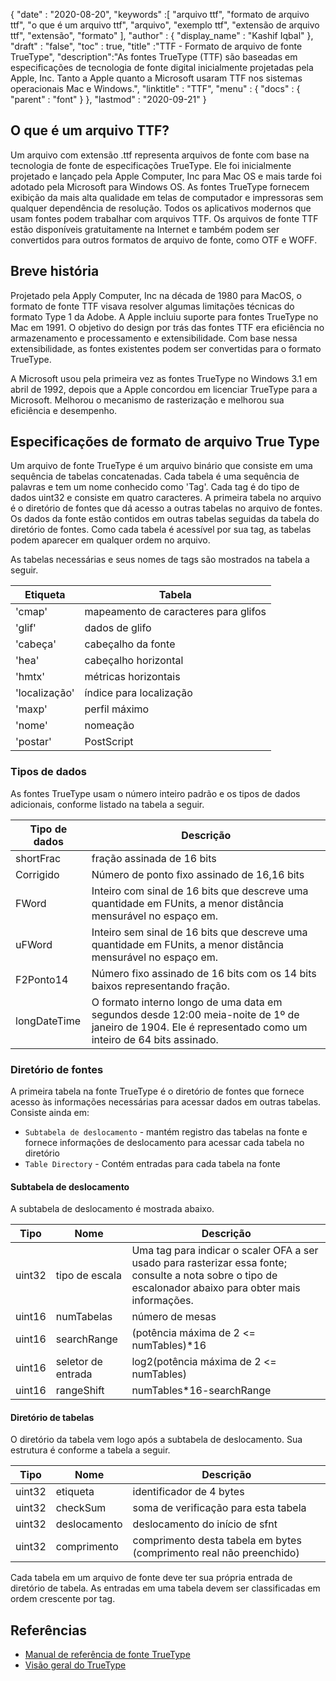 {
  "date" : "2020-08-20",
  "keywords" :[ "arquivo ttf", "formato de arquivo ttf", "o que é um arquivo ttf", "arquivo", "exemplo ttf", "extensão de arquivo ttf", "extensão", "formato" ],
  "author" : {
    "display_name" : "Kashif Iqbal"
},
  "draft" : "false",
  "toc" : true,
  "title" :"TTF - Formato de arquivo de fonte TrueType",
  "description":"As fontes TrueType (TTF) são baseadas em especificações de tecnologia de fonte digital inicialmente projetadas pela Apple, Inc. Tanto a Apple quanto a Microsoft usaram TTF nos sistemas operacionais Mac e Windows.",
  "linktitle" : "TTF",
  "menu" : {
    "docs" : {
      "parent" : "font"
}
},
  "lastmod" : "2020-09-21"
}

## O que é um arquivo TTF?

Um arquivo com extensão .ttf representa arquivos de fonte com base na tecnologia de fonte de especificações TrueType. Ele foi inicialmente projetado e lançado pela Apple Computer, Inc para Mac OS e mais tarde foi adotado pela Microsoft para Windows OS. As fontes TrueType fornecem exibição da mais alta qualidade em telas de computador e impressoras sem qualquer dependência de resolução. Todos os aplicativos modernos que usam fontes podem trabalhar com arquivos TTF. Os arquivos de fonte TTF estão disponíveis gratuitamente na Internet e também podem ser convertidos para outros formatos de arquivo de fonte, como OTF e WOFF.

## Breve história

Projetado pela Apply Computer, Inc na década de 1980 para MacOS, o formato de fonte TTF visava resolver algumas limitações técnicas do formato Type 1 da Adobe. A Apple incluiu suporte para fontes TrueType no Mac em 1991. O objetivo do design por trás das fontes TTF era eficiência no armazenamento e processamento e extensibilidade. Com base nessa extensibilidade, as fontes existentes podem ser convertidas para o formato TrueType.

A Microsoft usou pela primeira vez as fontes TrueType no Windows 3.1 em abril de 1992, depois que a Apple concordou em licenciar TrueType para a Microsoft. Melhorou o mecanismo de rasterização e melhorou sua eficiência e desempenho.

## Especificações de formato de arquivo True Type

Um arquivo de fonte TrueType é um arquivo binário que consiste em uma sequência de tabelas concatenadas. Cada tabela é uma sequência de palavras e tem um nome conhecido como 'Tag'. Cada tag é do tipo de dados uint32 e consiste em quatro caracteres. A primeira tabela no arquivo é o diretório de fontes que dá acesso a outras tabelas no arquivo de fontes. Os dados da fonte estão contidos em outras tabelas seguidas da tabela do diretório de fontes. Como cada tabela é acessível por sua tag, as tabelas podem aparecer em qualquer ordem no arquivo.

As tabelas necessárias e seus nomes de tags são mostrados na tabela a seguir.

|**Etiqueta**|**Tabela**|
---|---|
|'cmap'| mapeamento de caracteres para glifos|
|'glif'| dados de glifo|
|'cabeça'| cabeçalho da fonte|
|'hea'| cabeçalho horizontal|
|'hmtx'| métricas horizontais|
|'localização'| índice para localização|
|'maxp'| perfil máximo|
|'nome'| nomeação|
|'postar'| PostScript|

### Tipos de dados
As fontes TrueType usam o número inteiro padrão e os tipos de dados adicionais, conforme listado na tabela a seguir.

|**Tipo de dados** | **Descrição** |
---|---|
|shortFrac| fração assinada de 16 bits|
|Corrigido| Número de ponto fixo assinado de 16,16 bits|
|FWord| Inteiro com sinal de 16 bits que descreve uma quantidade em FUnits, a menor distância mensurável no espaço em.|
|uFWord| Inteiro sem sinal de 16 bits que descreve uma quantidade em FUnits, a menor distância mensurável no espaço em.|
|F2Ponto14| Número fixo assinado de 16 bits com os 14 bits baixos representando fração.|
|longDateTime| O formato interno longo de uma data em segundos desde 12:00 meia-noite de 1º de janeiro de 1904. Ele é representado como um inteiro de 64 bits assinado.|

### Diretório de fontes

A primeira tabela na fonte TrueType é o diretório de fontes que fornece acesso às informações necessárias para acessar dados em outras tabelas. Consiste ainda em:

* `Subtabela de deslocamento` - mantém registro das tabelas na fonte e fornece informações de deslocamento para acessar cada tabela no diretório
* `Table Directory` - Contém entradas para cada tabela na fonte

#### Subtabela de deslocamento
A subtabela de deslocamento é mostrada abaixo.

|**Tipo**|**Nome**|**Descrição**|
---|---|---|
|uint32| tipo de escala | Uma tag para indicar o scaler OFA a ser usado para rasterizar essa fonte; consulte a nota sobre o tipo de escalonador abaixo para obter mais informações.|
|uint16| numTabelas| número de mesas|
|uint16| searchRange| (potência máxima de 2 <= numTables)*16|
|uint16| seletor de entrada| log2(potência máxima de 2 <= numTables)|
|uint16| rangeShift| numTables*16-searchRange|

#### Diretório de tabelas
O diretório da tabela vem logo após a subtabela de deslocamento. Sua estrutura é conforme a tabela a seguir.

|**Tipo**|**Nome**|**Descrição**|
---|---|---|
|uint32| etiqueta| identificador de 4 bytes|
|uint32| checkSum| soma de verificação para esta tabela|
|uint32| deslocamento| deslocamento do início de sfnt|
|uint32| comprimento| comprimento desta tabela em bytes (comprimento real não preenchido)|

Cada tabela em um arquivo de fonte deve ter sua própria entrada de diretório de tabela. As entradas em uma tabela devem ser classificadas em ordem crescente por tag.


## Referências
* [Manual de referência de fonte TrueType](https://developer.apple.com/fonts/TrueType-Reference-Manual/)
* [Visão geral do TrueType](https://learn.microsoft.com/en-us/typography/truetype/)

